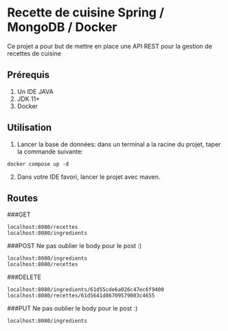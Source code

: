# Recette de cuisine Spring / MongoDB / Docker

Ce projet a pour but de mettre en place une API REST pour la gestion de recettes de cuisine

## Prérequis
1. Un IDE JAVA 
2. JDK 11+
3. Docker

## Utilisation
1. Lancer la base de données:
   dans un terminal a la racine du projet, taper la commande suivante:
```shell script
docker compose up -d
```

2. Dans votre IDE favori, lancer le projet avec maven.


## Routes

###GET

````shell
localhost:8080/recettes
localhost:8080/ingredients
````

###POST
Ne pas oublier le body pour le post :)
````shell
localhost:8080/ingredients
localhost:8080/recettes
````

###DELETE
````shell
localhost:8080/ingredients/61d55cde6a026c47ec6f9400
localhost:8080/recettes/61d5641d86709579003c4655
````

###PUT
Ne pas oublier le body pour le post :)
````shell
localhost:8080/ingredients
````